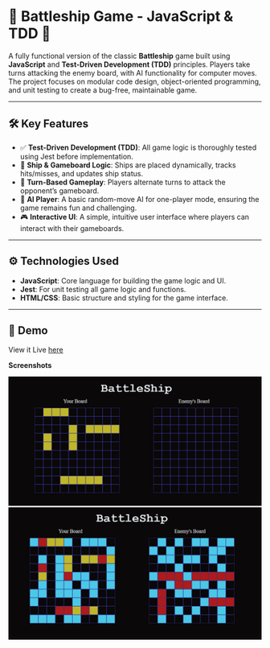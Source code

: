 # 🚢 Battleship Game - JavaScript & TDD 🎯

A fully functional version of the classic **Battleship** game built using **JavaScript** and **Test-Driven Development (TDD)** principles. Players take turns attacking the enemy board, with AI functionality for computer moves. The project focuses on modular code design, object-oriented programming, and unit testing to create a bug-free, maintainable game.

---

## **🛠️ Key Features**

- ✅ **Test-Driven Development (TDD)**: All game logic is thoroughly tested using Jest before implementation.
- 🚢 **Ship & Gameboard Logic**: Ships are placed dynamically, tracks hits/misses, and updates ship status.
- 🔄 **Turn-Based Gameplay**: Players alternate turns to attack the opponent’s gameboard.
- 🤖 **AI Player**: A basic random-move AI for one-player mode, ensuring the game remains fun and challenging.
- 🎮 **Interactive UI**: A simple, intuitive user interface where players can interact with their gameboards.

---

## **⚙️ Technologies Used**

- **JavaScript**: Core language for building the game logic and UI.
- **Jest**: For unit testing all game logic and functions.
- **HTML/CSS**: Basic structure and styling for the game interface.

---

## 🎥 Demo

View it Live [here](https://shumaila-sayed.github.io/Battleship-Game/)

**Screenshots**

![Screenshot 1](./src/assets/Screenshot%20(49).png)
![Screenshot 2](./src/assets/Screenshot%20(50).png)
